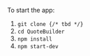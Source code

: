 To start the app:
1. `git clone {/* tbd */}`
2. `cd QuoteBuilder`
3. `npm install`
4. `npm start-dev`